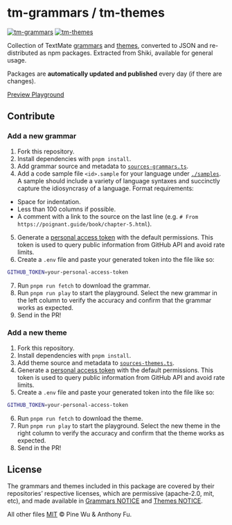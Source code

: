 # tm-grammars / tm-themes

[![tm-grammars](https://img.shields.io/npm/v/tm-grammars?label=tm-grammars&labelColor=080f12&color=1fa669)](https://www.npmjs.com/package/tm-grammars)
[![tm-themes](https://img.shields.io/npm/v/tm-themes?label=tm-themes&labelColor=080f12&color=1fa669)](https://www.npmjs.com/package/tm-themes)

Collection of TextMate [grammars](./packages/tm-grammars/) and [themes](./packages/tm-themes/), converted to JSON and re-distributed as npm packages. Extracted from Shiki, available for general usage.

Packages are **automatically updated and published** every day (if there are changes).

[Preview Playground](https://textmate-grammars-themes.netlify.app/)

## Contribute

### Add a new grammar

1. Fork this repository.
2. Install dependencies with `pnpm install`.
3. Add grammar source and metadata to [`sources-grammars.ts`](./sources-grammars.ts).
4. Add a code sample file `<id>.sample` for your language under [`./samples`](./samples). A sample should include a variety of language syntaxes and succinctly capture the idiosyncrasy of a language. Format requirements:
  - Space for indentation.
  - Less than 100 columns if possible.
  - A comment with a link to the source on the last line (e.g. `# From https://poignant.guide/book/chapter-5.html`).
5. Generate a [personal access token](https://github.com/settings/tokens?type=beta) with the default permissions. This token is used to query public information from GitHub API and avoid rate limits.
6. Create a `.env` file and paste your generated token into the file like so:
```bash
GITHUB_TOKEN=your-personal-access-token
```
7. Run `pnpm run fetch` to download the grammar.
8. Run `pnpm run play` to start the playground. Select the new grammar in the left column to verify the accuracy and confirm that the grammar works as expected.
9. Send in the PR!

### Add a new theme

1. Fork this repository.
2. Install dependencies with `pnpm install`.
3. Add theme source and metadata to [`sources-themes.ts`](./sources-themes.ts).
4. Generate a [personal access token](https://github.com/settings/tokens?type=beta) with the default permissions. This token is used to query public information from GitHub API and avoid rate limits.
5. Create a `.env` file and paste your generated token into the file like so:
```bash
GITHUB_TOKEN=your-personal-access-token
```
6. Run `pnpm run fetch` to download the theme.
7. Run `pnpm run play` to start the playground. Select the new theme in the right column to verify the accuracy and confirm that the theme works as expected.
8. Send in the PR!

## License

The grammars and themes included in this package are covered by their repositories’ respective licenses, which are permissive (apache-2.0, mit, etc), and made available in [Grammars NOTICE](./packages/tm-grammars/NOTICE) and [Themes NOTICE](./packages/tm-themes/NOTICE).

All other files [MIT](./LICENSE) © Pine Wu & Anthony Fu.

